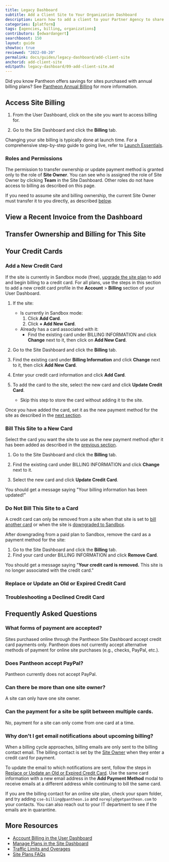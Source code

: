 ```yaml
---
title: Legacy Dashboard
subtitle: Add a Client Site to Your Organization Dashboard
description: Learn how to add a client to your Partner Agency to share special features and pricing.
categories: [platform]
tags: [agencies, billing, organizations]
contributors: [edwardangert]
searchboost: 150
layout: guide
showtoc: true
reviewed: "2022-08-20"
permalink: docs/guides/legacy-dashboard/add-client-site
anchorid: add-client-site
editpath: legacy-dashboard/09-add-client-site.md
---
```


<Alert title="Note" type="info">

Did you know Pantheon offers savings for sites purchased with annual billing plans? See [Pantheon Annual Billing](/annual-billing) for more information.

</Alert>

## Access Site Billing

1. From the User Dashboard, click on the site you want to access billing for.

1. Go to the Site Dashboard and click the **Billing** tab.

<Alert title="Note" type="info">

Changing your site billing is typically done at launch time. For a comprehensive step-by-step guide to going live, refer to [Launch Essentials](/guides/launch).

</Alert>

### Roles and Permissions

The permission to transfer ownership or update payment method is granted only to the role of **Site Owner**. You can see who is assigned the role of Site Owner by clicking **<span class="glyphicons glyphicons-group"></span> Team** in the Site Dashboard. Other roles do not have access to billing as described on this page.

<Alert title="Note" type="info">

If you need to assume site and billing ownership, the current Site Owner must transfer it to you directly, as described [below](#transfer-ownership-and-billing-for-this-site).

</Alert>

## View a Recent Invoice from the Dashboard

<Partial file="view-invoices.md" />

## Transfer Ownership and Billing for This Site

<Partial file="transfer-ownership-billing-intro.md" />
<Partial file="transfer-ownership-billing-steps.md" />

## Your Credit Cards

### Add a New Credit Card

If the site is currently in Sandbox mode (free), [upgrade the site plan](/guides/launch/plans/) to add and begin billing to a credit card. For all plans, use the steps in this section to add a new credit card profile in the **<span class="glyphicons glyphicons-cogwheel"></span> Account** > **Billing** section of your User Dashboard.

1. If the site:
    - Is currently in Sandbox mode:
        1. Click **Add Card**.
        1. Click **+ Add New Card**.
    - Already has a card associated with it:
        - Find the existing card under BILLING INFORMATION and click **Change** next to it, then click on **Add New Card**.

1. Go to the Site Dashboard and click the **Billing** tab.

1. Find the existing card under **Billing Information** and click **Change** next to it, then click **Add New Card**.

1. Enter your credit card information and click **Add Card**.

1. To add the card to the site, select the new card and click **Update Credit Card**.
    - Skip this step to store the card without adding it to the site.

Once you have added the card, set it as the new payment method for the site as described in the [next section](#bill-this-site-to-a-new-card).

### Bill This Site to a New Card

Select the card you want the site to use as the new payment method _after_ it has been added as described in the [previous section](#add-new-credit-card).

1. Go to the Site Dashboard and click the **Billing** tab.

1. Find the existing card under BILLING INFORMATION and click **Change** next to it.

1. Select the new card and click **Update Credit Card**.

 You should get a message saying "Your billing information has been updated!"

### Do Not Bill This Site to a Card

A credit card can only be removed from a site when that site is set to [bill another card](#bill-this-site-to-a-new-card) or when the site is [downgraded to Sandbox](/site-plan/#cancel-current-plan).

After downgrading from a paid plan to Sandbox, remove the card as a payment method for the site:

1. Go to the Site Dashboard and click the **Billing** tab.
1. Find your card under BILLING INFORMATION and click **Remove Card**.

 You should get a message saying "**Your credit card is removed.** This site is no longer associated with the credit card."

### Replace or Update an Old or Expired Credit Card

<Partial file="replace-credit-card.md" />

### Troubleshooting a Declined Credit Card

<Partial file="billing-declined-card-codes.md" />

## Frequently Asked Questions

### What forms of payment are accepted?

Sites purchased online through the Pantheon Site Dashboard accept credit card payments only. Pantheon does not currently accept alternative methods of payment for online site purchases (e.g., checks, PayPal, etc.).

### Does Pantheon accept PayPal?

Pantheon currently does not accept PayPal.

### Can there be more than one site owner?

A site can only have one site owner.

### Can the payment for a site be split between multiple cards.

No, payment for a site can only come from one card at a time.

### Why don't I get email notifications about upcoming billing?

When a billing cycle approaches, billing emails are only sent to the billing contact email. The billing contact is set by the [Site Owner](#roles-and-permissions) when they enter a credit card for payment.

To update the email to which notifications are sent, follow the steps in [Replace or Update an Old or Expired Credit Card](#replace-or-update-an-old-or-expired-credit-card). Use the same card information with a new email address in the **Add Payment Method** modal to receive emails at a different address while continuing to bill the same card.

If you are the billing contact for an online site plan, check your spam folder, and try adding `cse-billing@pantheon.io` and `noreply@getpantheon.com` to your contacts. You can also reach out to your IT department to see if the emails are in quarantine.

## More Resources

- [Account Billing in the User Dashboard](/guides/legacy-dashboard/account-billing)
- [Manage Plans in the Site Dashboard](/guides/legacy-dashboard/plan-dashboard)
- [Traffic Limits and Overages](/traffic-limits)
- [Site Plans FAQs](/site-plans-faq)